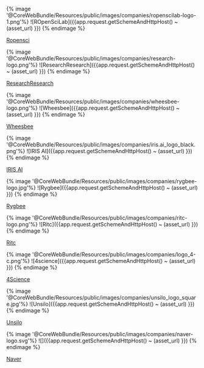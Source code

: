 {% image '@CoreWebBundle/Resources/public/images/companies/ropenscilab-logo-1.png'%} ![ROpenSciLab]({{app.request.getSchemeAndHttpHost() ~ (asset_url) }}) {% endimage %}

[Ropensci](https://ropensci.org/)

{% image '@CoreWebBundle/Resources/public/images/companies/research-logo.png'%} ![ResearchResearch]({{app.request.getSchemeAndHttpHost() ~ (asset_url) }}) {% endimage %}

[ResearchResearch](http://www.researchresearch.com/)

{% image '@CoreWebBundle/Resources/public/images/companies/wheesbee-logo.png'%} ![Wheesbee]({{app.request.getSchemeAndHttpHost() ~ (asset_url) }}) {% endimage %}

[Wheesbee](https://www.wheesbee.eu/wheesbee-web/)

{% image '@CoreWebBundle/Resources/public/images/companies/iris.ai\_logo\_black.png'%} ![IRIS AI]({{app.request.getSchemeAndHttpHost() ~ (asset_url) }}) {% endimage %}

[IRIS AI](https://the.iris.ai )

{% image '@CoreWebBundle/Resources/public/images/companies/rygbee-logo.jpg'%} ![Rygbee]({{app.request.getSchemeAndHttpHost() ~ (asset_url) }}) {% endimage %}

[Rygbee](https://rygbee.com/)

{% image '@CoreWebBundle/Resources/public/images/companies/ritc-logo.png'%} ![Ritc]({{app.request.getSchemeAndHttpHost() ~ (asset_url) }}) {% endimage %}

[Ritc](http://www.macmicro.com/)

{% image '@CoreWebBundle/Resources/public/images/companies/logo\_4-c.png'%} ![4science]({{app.request.getSchemeAndHttpHost() ~ (asset_url) }}) {% endimage %}

[4Science](http://www.4science.it/en/)

{% image '@CoreWebBundle/Resources/public/images/companies/unsilo\_logo\_square.jpg'%} ![Unsilo]({{app.request.getSchemeAndHttpHost() ~ (asset_url) }}) {% endimage %}

[Unsilo](https://site.unsilo.com/site/)

{% image '@CoreWebBundle/Resources/public/images/companies/naver-logo.svg'%} ![]({{app.request.getSchemeAndHttpHost() ~ (asset_url) }}) {% endimage %}

[Naver](https://www.naver.com/)